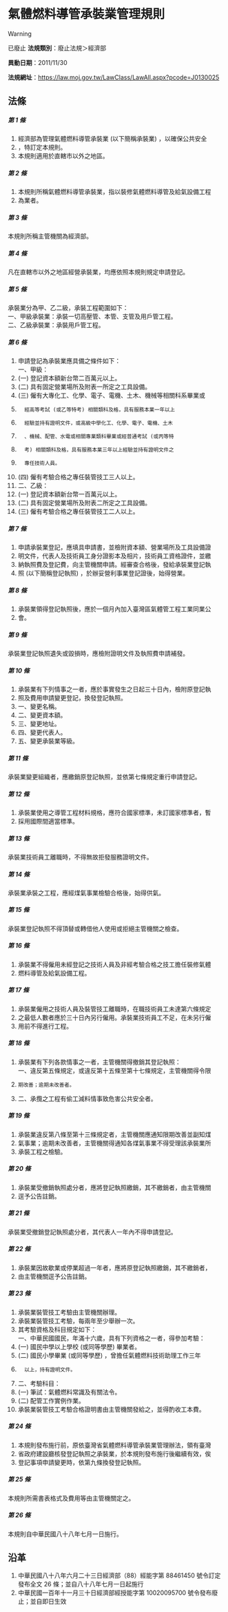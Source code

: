 # 氣體燃料導管承裝業管理規則


> [!WARNING]
> 已廢止
**法規類別**：廢止法規＞經濟部

**異動日期**：2011/11/30  

**法規網址**：https://law.moj.gov.tw/LawClass/LawAll.aspx?pcode=J0130025



## 法條
##### 第 1 條
1. 經濟部為管理氣體燃料導管承裝業 (以下簡稱承裝業) ，以確保公共安全
1. ，特訂定本規則。
1. 本規則適用於直轄市以外之地區。

##### 第 2 條
1. 本規則所稱氣體燃料導管承裝業，指以裝修氣體燃料導管及給氣設備工程
1. 為業者。

##### 第 3 條
本規則所稱主管機關為經濟部。

##### 第 4 條
凡在直轄市以外之地區經營承裝業，均應依照本規則規定申請登記。

##### 第 5 條
承裝業分為甲、乙二級，承裝工程範圍如下：  
一、甲級承裝業：承裝一切高壓管、本管、支管及用戶管工程。  
二、乙級承裝業：承裝用戶管工程。

##### 第 6 條
1. 申請登記為承裝業應具備之條件如下：  
一、甲級：
1.  (一) 登記資本額新台幣二百萬元以上。
1.  (二) 具有固定營業場所及附表一所定之工具設備。
1.  (三) 僱有大專化工、化學、電子、電機、土木、機械等相關科系畢業或
1.       經高等考試 (或乙等特考) 相關類科及格，具有服務本業一年以上
1.       經驗並持有證明文件，或高級中學化工、化學、電子、電機、土木
1.       、機械、配管、水電或相關專業類科畢業或經普通考試 (或丙等特
1.       考) 相關類科及格，具有服務本業三年以上經驗並持有證明文件之
1.       專任技術人員。
1.  (四) 僱有考驗合格之專任裝管技工三人以上。
1. 二、乙級：
1.  (一) 登記資本額新台幣一百萬元以上。
1.  (二) 具有固定營業場所及附表二所定之工具設備。
1.  (三) 僱有考驗合格之專任裝管技工二人以上。

##### 第 7 條
1. 申請承裝業登記，應填具申請書，並檢附資本額、營業場所及工具設備證
1. 明文件，代表人及技術員工身分證影本及相片，技術員工資格證件，並繳
1. 納執照費及登記費，向主管機關申請。經審查合格後，發給承裝業登記執
1. 照 (以下簡稱登記執照) ，於辦妥營利事業登記證後，始得營業。

##### 第 8 條
1. 承裝業領得登記執照後，應於一個月內加入臺灣區氣體管工程工業同業公
1. 會。

##### 第 9 條
承裝業登記執照遺失或毀損時，應檢附證明文件及執照費申請補發。

##### 第 10 條
1. 承裝業有下列情事之一者，應於事實發生之日起三十日內，檢附原登記執
1. 照及費用申請變更登記，換發登記執照。
1. 一、變更名稱。
1. 二、變更資本額。
1. 三、變更地址。
1. 四、變更代表人。
1. 五、變更承裝業等級。

##### 第 11 條
承裝業變更組織者，應繳銷原登記執照，並依第七條規定重行申請登記。

##### 第 12 條
1. 承裝業使用之導管工程材料規格，應符合國家標準，未訂國家標準者，暫
1. 採用國際間適當標準。

##### 第 13 條
承裝業技術員工離職時，不得無故拒發服務證明文件。

##### 第 14 條
承裝業承裝之工程，應經煤氣事業檢驗合格後，始得供氣。

##### 第 15 條
承裝業登記執照不得頂替或轉借他人使用或拒絕主管機關之檢查。

##### 第 16 條
1. 承裝業不得僱用未經登記之技術人員及非經考驗合格之技工擔任裝修氣體
1. 燃料導管及給氣設備工程。

##### 第 17 條
1. 承裝業僱用之技術人員及裝管技工離職時，在職技術員工未達第六條規定
1. 之最低人數者應於三十日內另行僱用。承裝業技術員工不足，在未另行僱
1. 用前不得進行工程。

##### 第 18 條
1. 承裝業有下列各款情事之一者，主管機關得撤銷其登記執照：  
一、違反第五條規定，或違反第十五條至第十七條規定，主管機關得令限
1.     期改善；逾期未改善者。
1. 二、承攬之工程有偷工減料情事致危害公共安全者。

##### 第 19 條
1. 承裝業違反第八條至第十三條規定者，主管機關應通知限期改善並副知煤
1. 氣事業；逾期未改善者，主管機關得通知各煤氣事業不得受理該承裝業所
1. 承裝工程之檢驗。

##### 第 20 條
1. 承裝業受撤銷執照處分者，應將登記執照繳銷，其不繳銷者，由主管機關
1. 逕予公告註銷。

##### 第 21 條
承裝業受撤銷登記執照處分者，其代表人一年內不得申請登記。

##### 第 22 條
1. 承裝業因故歇業或停業超過一年者，應將原登記執照繳銷，其不繳銷者，
1. 由主管機關逕予公告註銷。

##### 第 23 條
1. 承裝業裝管技工考驗由主管機關辦理。
1. 承裝業裝管技工考驗，每兩年至少舉辦一次。
1. 其考驗資格及科目規定如下：  
一、中華民國國民，年滿十六歲，具有下列資格之一者，得參加考驗：
1.  (一) 國民中學以上學校 (或同等學歷) 畢業者。
1.  (二) 國民小學畢業 (或同等學歷) ，曾擔任氣體燃料技術助理工作三年
1.       以上，持有證明文件。
1. 二、考驗科目：
1.  (一) 筆試：氣體燃料常識及有關法令。
1.  (二) 配管工作實例作業。
1. 承裝業裝管技工考驗合格證明書由主管機關發給之，並得酌收工本費。

##### 第 24 條
1. 本規則發布施行前，原依臺灣省氣體燃料導管承裝業管理辦法，領有臺灣
1. 省政府建設廳核發登記執照之承裝業，於本規則發布施行後繼續有效，俟
1. 登記事項申請變更時，依第九條換發登記執照。

##### 第 25 條
本規則所需書表格式及費用等由主管機關定之。

##### 第 26 條
本規則自中華民國八十八年七月一日施行。

## 沿革
1. 中華民國八十八年六月二十三日經濟部（88）經能字第 88461450 號令訂定發布全文 26 條；並自八十八年七月一日起施行
1. 中華民國一百年十一月三十日經濟部經授能字第 10020095700  號令發布廢止；並自即日生效
